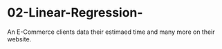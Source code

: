 # 02-Linear-Regression-
An E-Commerce clients data their estimaed time and many more on their website.
